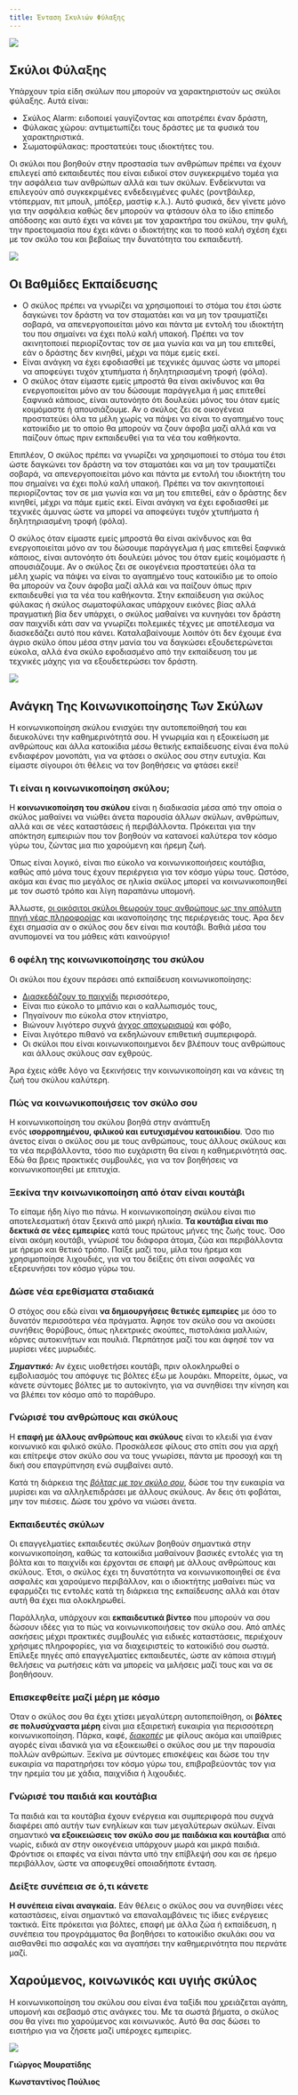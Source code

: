 ```yaml
---
title: Ένταση Σκυλιών Φύλαξης
---
```

![](https://raw.githubusercontent.com/MichaelDim02/yiothesia-skylon/refs/heads/master/images/uploads/6_1.png)

## Σκύλοι Φύλαξης

Υπάρχουν τρία είδη σκύλων που μπορούν να χαρακτηριστούν ως σκύλοι φύλαξης. Αυτά είναι:

* Σκύλος Alarm: ειδοποιεί γαυγίζοντας και αποτρέπει έναν δράστη,
* Φύλακας χώρου: αντιμετωπίζει τους δράστες με τα φυσικά του χαρακτηριστικά.
* Σωματοφύλακας: προστατεύει τους ιδιοκτήτες του.

Οι σκύλοι που βοηθούν στην προστασία των ανθρώπων πρέπει να έχουν επιλεγεί από εκπαιδευτές που είναι ειδικοί στον συγκεκριμένο τομέα για την ασφάλεια των ανθρώπων αλλά και των σκύλων. Ενδείκνυται να επιλεγούν από συγκεκριμένες ενδεδειγμένες φυλές (ροντβάιλερ, ντόπερμαν, πιτ μπουλ, μπόξερ, μαστίφ κ.λ.). Αυτό φυσικά, δεν γίνετε μόνο για την ασφάλεια καθώς δεν μπορούν να φτάσουν όλα το ίδιο επίπεδο απόδοσης και αυτό έχει να κάνει με τον χαρακτήρα του σκύλου, την φυλή, την προετοιμασία που έχει κάνει ο ιδιοκτήτης και το ποσό καλή σχέση έχει με τον σκύλο του και βεβαίως την δυνατότητα του εκπαιδευτή.

![](https://raw.githubusercontent.com/MichaelDim02/yiothesia-skylon/refs/heads/master/images/uploads/7_8.png)

## Οι Βαθμίδες Εκπαίδευσης

* Ο σκύλος πρέπει να γνωρίζει να χρησιμοποιεί το στόμα του έτσι ώστε δαγκώνει τον δράστη να τον σταματάει και να μη τον τραυματίζει σοβαρά, να απενεργοποιείται μόνο και πάντα με εντολή του ιδιοκτήτη του που σημαίνει να έχει πολύ καλή υπακοή. Πρέπει να τον ακινητοποιεί περιορίζοντας τον σε μια γωνία και να μη του επιτεθεί, εάν ο δράστης δεν κινηθεί, μέχρι να πάμε εμείς εκεί.
* Είναι ανάγκη να έχει εφοδιασθεί με τεχνικές άμυνας ώστε να μπορεί να αποφεύγει τυχόν χτυπήματα ή δηλητηριασμένη τροφή (φόλα).
* Ο σκύλος όταν είμαστε εμείς μπροστά θα είναι ακίνδυνος και θα ενεργοποιείται μόνο αν του δώσουμε παράγγελμα ή μας επιτεθεί ξαφνικά κάποιος, είναι αυτονόητο ότι δουλεύει μόνος του όταν εμείς κοιμόμαστε ή απουσιάζουμε. Αν ο σκύλος ζει σε οικογένεια προστατεύει όλα τα μέλη χωρίς να πάψει να είναι το αγαπημένο τους κατοικίδιο με το οποίο θα μπορούν να ζουν άφοβα μαζί αλλά και να παίζουν όπως πριν εκπαιδευθεί για τα νέα του καθήκοντα.

Επιπλέον, Ο σκύλος πρέπει να γνωρίζει να χρησιμοποιεί το στόμα του έτσι ώστε δαγκώνει τον δράστη να τον σταματάει και να μη τον τραυματίζει σοβαρά, να απενεργοποιείται μόνο και πάντα με εντολή του ιδιοκτήτη του που σημαίνει να έχει πολύ καλή υπακοή. Πρέπει να τον ακινητοποιεί περιορίζοντας τον σε μια γωνία και να μη του επιτεθεί, εάν ο δράστης δεν κινηθεί, μέχρι να πάμε εμείς εκεί. Είναι ανάγκη να έχει εφοδιασθεί με τεχνικές άμυνας ώστε να μπορεί να αποφεύγει τυχόν χτυπήματα ή δηλητηριασμένη τροφή (φόλα).

Ο σκύλος όταν είμαστε εμείς μπροστά θα είναι ακίνδυνος και θα ενεργοποιείται μόνο αν του δώσουμε παράγγελμα ή μας επιτεθεί ξαφνικά κάποιος, είναι αυτονόητο ότι δουλεύει μόνος του όταν εμείς κοιμόμαστε ή απουσιάζουμε. Αν ο σκύλος ζει σε οικογένεια προστατεύει όλα τα μέλη χωρίς να πάψει να είναι το αγαπημένο τους κατοικίδιο με το οποίο θα μπορούν να ζουν άφοβα μαζί αλλά και να παίζουν όπως πριν εκπαιδευθεί για τα νέα του καθήκοντα. Στην εκπαίδευση για σκύλος φύλακας ή σκύλος σωματοφύλακας υπάρχουν εικόνες βίας αλλά πραγματική βία δεν υπάρχει, ο σκύλος μαθαίνει να κυνηγάει τον δράστη σαν παιχνίδι κάτι σαν να γνωρίζει πολεμικές τέχνες με αποτέλεσμα να διασκεδάζει αυτό που κάνει. Καταλαβαίνουμε λοιπόν ότι δεν έχουμε ένα άγριο σκύλο όπου μέσα στην μανία του να δαγκώσει εξουδετερώνεται εύκολα, αλλά ένα σκύλο εφοδιασμένο από την εκπαίδευση του με τεχνικές μάχης για να εξουδετερώσει τον δράστη.

![](https://raw.githubusercontent.com/MichaelDim02/yiothesia-skylon/refs/heads/master/images/uploads/6_5.png)

## Ανάγκη Της Κοινωνικοποίησης Των Σκύλων

Η κοινωνικοποίηση σκύλου ενισχύει την αυτοπεποίθησή του και διευκολύνει την καθημερινότητά σου. Η γνωριμία και η εξοικείωση με ανθρώπους και άλλα κατοικίδια μέσω θετικής εκπαίδευσης είναι ένα πολύ ενδιαφέρον μονοπάτι, για να φτάσει ο σκύλος σου στην ευτυχία. Και είμαστε σίγουροι ότι θέλεις να τον βοηθήσεις να φτάσει εκεί!

### Τι είναι η κοινωνικοποίηση σκύλου;

Η **κοινωνικοποίηση του σκύλου** είναι η διαδικασία μέσα από την οποία ο σκύλος μαθαίνει να νιώθει άνετα παρουσία άλλων σκύλων, ανθρώπων, αλλά και σε νέες καταστάσεις ή περιβάλλοντα. Πρόκειται για την απόκτηση εμπειριών που τον βοηθούν να κατανοεί καλύτερα τον κόσμο γύρω του, ζώντας μια πιο χαρούμενη και ήρεμη ζωή.

Όπως είναι λογικό, είναι πιο εύκολο να κοινωνικοποιήσεις κουτάβια, καθώς από μόνα τους έχουν περιέργεια για τον κόσμο γύρω τους. Ωστόσο, ακόμα και ένας πιο μεγάλος σε ηλικία σκύλος μπορεί να κοινωνικοποιηθεί με τον σωστό τρόπο και λίγη παραπάνω υπομονή.

Άλλωστε, [οι οικόσιτοι σκύλοι θεωρούν τους ανθρώπους ως την απόλυτη πηγή νέας πληροφορίας](https://www.animalbehaviorandcognition.org/uploads/journals/54/4%20Sexton_ABC_10(4).pdf) και ικανοποίησης της περιέργειάς τους. Άρα δεν έχει σημασία αν ο σκύλος σου δεν είναι πια κουτάβι. Βαθιά μέσα του ανυπομονεί να του μάθεις κάτι καινούργιο! 

### 6 οφέλη της κοινωνικοποίησης του σκύλου

Οι σκύλοι που έχουν περάσει από εκπαίδευση κοινωνικοποίησης:

* [Διασκεδάζουν το παιχνίδι](https://www.eurolife.gr/Blog/articles/20240311-pet-7-paixnidia-me-to-skulo-sou-pou-tha-apolausete-kai-oi-duo) περισσότερο,
* Είναι πιο εύκολο το μπάνιο και ο καλλωπισμός τους,
* Πηγαίνουν πιο εύκολα στον κτηνίατρο,
* Βιώνουν λιγότερο συχνά [άγχος αποχωρισμού](https://www.eurolife.gr/el-GR/Blog/articles/20241219-pet-katoikidio-skylos-kai-agxos-apoxorismou) και φόβο,
* Είναι λιγότερο πιθανό να εκδηλώνουν επιθετική συμπεριφορά.
* Οι σκύλοι που είναι κοινωνικοποιημενοι δεν βλέπουν τους ανθρώπους και άλλους σκύλους σαν εχθρούς.

Άρα έχεις κάθε λόγο να ξεκινήσεις την κοινωνικοποίηση και να κάνεις τη ζωή του σκύλου καλύτερη.

### Πώς να κοινωνικοποιήσεις τον σκύλο σου

Η κοινωνικοποίηση του σκύλου βοηθά στην ανάπτυξη ενός **ισορροπημένου, φιλικού και ευτυχισμένου κατοικιδίου**. Όσο πιο άνετος είναι ο σκύλος σου με τους ανθρώπους, τους άλλους σκύλους και τα νέα περιβάλλοντα, τόσο πιο ευχάριστη θα είναι η καθημερινότητά σας. Εδώ θα βρεις πρακτικές συμβουλές, για να τον βοηθήσεις να κοινωνικοποιηθεί με επιτυχία.

### Ξεκίνα την κοινωνικοποίηση από όταν είναι κουτάβι

Το είπαμε ήδη λίγο πιο πάνω. Η κοινωνικοποίηση σκύλου είναι πιο αποτελεσματική όταν ξεκινά από μικρή ηλικία. **Τα κουτάβια είναι πιο δεκτικά σε νέες εμπειρίες** κατά τους πρώτους μήνες της ζωής τους. Όσο είναι ακόμη κουτάβι, γνώρισέ του διάφορα άτομα, ζώα και περιβάλλοντα με ήρεμο και θετικό τρόπο. Παίξε μαζί του, μίλα του ήρεμα και χρησιμοποίησε λιχουδιές, για να του δείξεις ότι είναι ασφαλές να εξερευνήσει τον κόσμο γύρω του.

### Δώσε νέα ερεθίσματα σταδιακά

Ο στόχος σου εδώ είναι **να δημιουργήσεις θετικές εμπειρίες** με όσο το δυνατόν περισσότερα νέα πράγματα. Άφησε τον σκύλο σου να ακούσει συνήθεις θορύβους, όπως ηλεκτρικές σκούπες, πιστολάκια μαλλιών, κόρνες αυτοκινήτων και πουλιά. Περπάτησε μαζί του και άφησέ τον να μυρίσει νέες μυρωδιές.

***Σημαντικό:*** Αν έχεις υιοθετήσει κουτάβι, πριν ολοκληρωθεί ο εμβολιασμός του απόφυγε τις βόλτες έξω με λουράκι. Μπορείτε, όμως, να κάνετε σύντομες βόλτες με το αυτοκίνητο, για να συνηθίσει την κίνηση και να βλέπει τον κόσμο από το παράθυρο.

### Γνώρισέ του ανθρώπους και σκύλους

Η **επαφή με άλλους ανθρώπους και σκύλους** είναι το κλειδί για έναν κοινωνικό και φιλικό σκύλο. Προσκάλεσε φίλους στο σπίτι σου για αρχή και επίτρεψε στον σκύλο σου να τους γνωρίσει, πάντα με προσοχή και τη δική σου επαγρύπνηση ενώ συμβαίνει αυτό.

Κατά τη διάρκεια της *[βόλτας με τον σκύλο σου](https://www.eurolife.gr/el-GR/Blog/articles/pet-volta-me-to-skylo-xeimona-fthinoporo)*, δώσε του την ευκαιρία να μυρίσει και να αλληλεπιδράσει με άλλους σκύλους. Αν δεις ότι φοβάται, μην τον πιέσεις. Δώσε του χρόνο να νιώσει άνετα.

### Εκπαιδευτές σκύλων

Οι επαγγελματίες εκπαιδευτές σκύλων βοηθούν σημαντικά στην κοινωνικοποίηση, καθώς τα κατοικίδια μαθαίνουν βασικές εντολές για τη βόλτα και το παιχνίδι και έρχονται σε επαφή με άλλους ανθρώπους και σκύλους. Έτσι, ο σκύλος έχει τη δυνατότητα να κοινωνικοποιηθεί σε ένα ασφαλές και χαρούμενο περιβάλλον, και ο ιδιοκτήτης μαθαίνει πώς να εφαρμόζει τις εντολές κατά τη διάρκεια της εκπαίδευσης αλλά και όταν αυτή θα έχει πια ολοκληρωθεί.

Παράλληλα, υπάρχουν και **εκπαιδευτικά βίντεο** που μπορούν να σου δώσουν ιδέες για το πώς να κοινωνικοποιήσεις τον σκύλο σου. Από απλές ασκήσεις μέχρι πρακτικές συμβουλές για ειδικές καταστάσεις, περιέχουν χρήσιμες πληροφορίες, για να διαχειριστείς το κατοικίδιό σου σωστά. Επίλεξε πηγές από επαγγελματίες εκπαιδευτές, ώστε αν κάποια στιγμή θελήσεις να ρωτήσεις κάτι να μπορείς να μιλήσεις μαζί τους και να σε βοηθήσουν.

### Επισκεφθείτε μαζί μέρη με κόσμο

Όταν ο σκύλος σου θα έχει χτίσει μεγαλύτερη αυτοπεποίθηση, οι **βόλτες σε πολυσύχναστα μέρη** είναι μια εξαιρετική ευκαιρία για περισσότερη κοινωνικοποίηση. Πάρκα, καφέ, *[διακοπές](https://www.eurolife.gr/el-GR/Blog/articles/asfaleia-pet-diakopes-kai-katoikidio)* με φίλους ακόμα και υπαίθριες αγορές είναι ιδανικά για να εξοικειωθεί ο σκύλος σου με την παρουσία πολλών ανθρώπων. Ξεκίνα με σύντομες επισκέψεις και δώσε του την ευκαιρία να παρατηρήσει τον κόσμο γύρω του, επιβραβεύοντάς τον για την ηρεμία του με χάδια, παιχνίδια ή λιχουδιές.

### Γνώρισέ του παιδιά και κουτάβια

Τα παιδιά και τα κουτάβια έχουν ενέργεια και συμπεριφορά που συχνά διαφέρει από αυτήν των ενηλίκων και των μεγαλύτερων σκύλων. Είναι σημαντικό **να εξοικειώσεις τον σκύλο σου με παιδάκια και κουτάβια** από νωρίς, ειδικά αν στην οικογένεια υπάρχουν μωρά και μικρά παιδιά. Φρόντισε οι επαφές να είναι πάντα υπό την επίβλεψή σου και σε ήρεμο περιβάλλον, ώστε να αποφευχθεί οποιαδήποτε ένταση.

### Δείξτε συνέπεια σε ό,τι κάνετε

**Η συνέπεια είναι αναγκαία.** Εάν θέλεις ο σκύλος σου να συνηθίσει νέες καταστάσεις, είναι σημαντικό να επαναλαμβάνεις τις ίδιες ενέργειες τακτικά. Είτε πρόκειται για βόλτες, επαφή με άλλα ζώα ή εκπαίδευση, η συνέπεια του προγράμματος θα βοηθήσει το κατοικίδιο σκυλάκι σου να αισθανθεί πιο ασφαλές και να αγαπήσει την καθημερινότητα που περνάτε μαζί.

## Χαρούμενος, κοινωνικός και υγιής σκύλος

Η κοινωνικοποίηση του σκύλου σου είναι ένα ταξίδι που χρειάζεται αγάπη, υπομονή και σεβασμό στις ανάγκες του. Με τα σωστά βήματα, ο σκύλος σου θα γίνει πιο χαρούμενος και κοινωνικός. Αυτό θα σας δώσει το εισιτήριο για να ζήσετε μαζί υπέροχες εμπειρίες.

![](https://raw.githubusercontent.com/MichaelDim02/yiothesia-skylon/refs/heads/master/images/uploads/6_6.png)

**Γιώργος Μουρατίδης**

**Κωνσταντίνος Πούλιος**